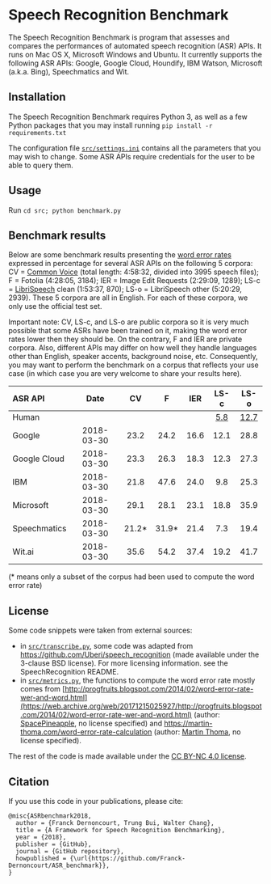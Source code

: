 

# Speech Recognition Benchmark

The Speech Recognition Benchmark is program that assesses and compares the performances of automated speech recognition (ASR) APIs. It runs on Mac OS X, Microsoft Windows and Ubuntu. It currently supports the following ASR APIs: Google, Google Cloud, Houndify, IBM Watson, Microsoft (a.k.a. Bing), Speechmatics and Wit.

## Installation

The Speech Recognition Benchmark requires Python 3, as well as a few Python packages that you may install running `pip install -r requirements.txt`

The configuration file [`src/settings.ini`](src/settings.ini) contains all the parameters that you may wish to change. Some ASR APIs require credentials for the user to be able to query them.



## Usage

Run `cd src; python benchmark.py`

## Benchmark results

Below are some benchmark results presenting the [word error rates](https://en.wikipedia.org/wiki/Word_error_rate) expressed in percentage for several ASR APIs on the following 5 corpora: CV = [Common Voice](https://voice.mozilla.org) (total length: 4:58:32, divided into 3995 speech files); F = Fotolia (4:28:05, 3184); IER = Image Edit Requests (2:29:09, 1289); LS-c = [LibriSpeech](http://www.openslr.org/12) clean (1:53:37, 870); LS-o = LibriSpeech other (5:20:29, 2939). These 5 corpora are all in English. For each of these corpora, we only use the official test set.

Important note: CV, LS-c, and LS-o are public corpora so it is very much possible that some ASRs have been trained on it, making the word error rates lower then they should be. On the contrary, F and IER are private corpora. Also, different APIs may differ on how well they handle languages other than English, speaker accents, background noise, etc. Consequently, you may want to perform the benchmark on a corpus that reflects your use case (in which case you are very welcome to share your results here).


| ASR API      | Date |CV | F | IER | LS-c | LS-o |
| :---         | :---: | :---: | :---: | :---: | :---: | :---: | 
| Human        |  |  | | | [5.8](https://arxiv.org/pdf/1512.02595v1.pdf#page=18) | [12.7](https://arxiv.org/pdf/1512.02595v1.pdf#page=18)
| Google       | 2018-03-30 | 23.2 | 24.2| 16.6| 12.1| 28.8
| Google Cloud | 2018-03-30 | 23.3 | 26.3| 18.3| 12.3| 27.3
| IBM          | 2018-03-30 | 21.8 | 47.6| 24.0|  9.8| 25.3     
| Microsoft    | 2018-03-30 | 29.1 | 28.1| 23.1| 18.8| 35.9
| Speechmatics | 2018-03-30 | 21.2*| 31.9*| 21.4|  7.3| 19.4
| Wit.ai       | 2018-03-30 | 35.6 | 54.2| 37.4| 19.2| 41.7

(* means only a subset of the corpus had been used to compute the word error rate)

## License

Some code snippets were taken from external sources:
- in [`src/transcribe.py`](src/transcribe.py), some code was adapted from https://github.com/Uberi/speech_recognition (made available under the 3-clause BSD license). For more licensing information. see the SpeechRecognition README.
- in [`src/metrics.py`](src/metrics.py), the functions to compute the word error rate mostly comes from [http://progfruits.blogspot.com/2014/02/word-error-rate-wer-and-word.html](https://web.archive.org/web/20171215025927/http://progfruits.blogspot.com/2014/02/word-error-rate-wer-and-word.html) (author: [SpacePineapple](https://web.archive.org/web/20180401185957/https://www.blogger.com/profile/12691129381793481173), no license specified) and https://martin-thoma.com/word-error-rate-calculation (author: [Martin Thoma](https://github.com/MartinThoma), no license specified).

The rest of the code is made available under the [CC BY-NC 4.0 license](https://creativecommons.org/licenses/by-nc/4.0/).

## Citation

If you use this code in your publications, please cite:

```
@misc{ASRbenchmark2018,
  author = {Franck Dernoncourt, Trung Bui, Walter Chang},
  title = {A Framework for Speech Recognition Benchmarking},
  year = {2018},
  publisher = {GitHub},
  journal = {GitHub repository},
  howpublished = {\url{https://github.com/Franck-Dernoncourt/ASR_benchmark}},
}
```
